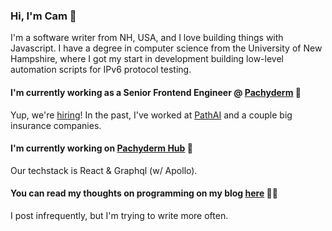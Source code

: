 ### Hi, I'm Cam 👋
I'm a software writer from NH, USA, and I love building things with Javascript. I have a degree in computer science from the University of New Hampshire, where I got my start in development building low-level automation scripts for IPv6 protocol testing.

#### I'm currently working as a Senior Frontend Engineer @ [Pachyderm](https://www.pachyderm.com/) 🧳
Yup, we're [hiring](https://jobs.lever.co/pachyderm/)! In the past, I've worked at [PathAI](https://www.pathai.com/) and a couple big insurance companies.

#### I'm currently working on [Pachyderm Hub](https://hub.pachyderm.com) 🚀
Our techstack is React & Graphql (w/ Apollo).

#### You can read my thoughts on programming on my blog [here](https://bigono.dev/) 👨‍💻
I post infrequently, but I'm trying to write more often.
